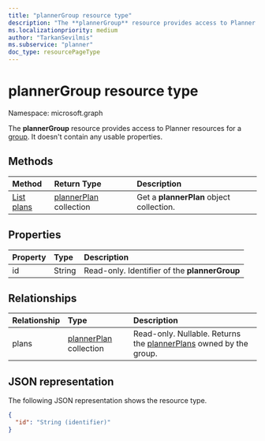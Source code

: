 ```yaml
---
title: "plannerGroup resource type"
description: "The **plannerGroup** resource provides access to Planner resources for a group. It doesn't contain any usable properties."
ms.localizationpriority: medium
author: "TarkanSevilmis"
ms.subservice: "planner"
doc_type: resourcePageType
---
```


# plannerGroup resource type

Namespace: microsoft.graph

The **plannerGroup** resource provides access to Planner resources for a [group](group.md). It doesn't contain any usable properties.

## Methods

| Method		   | Return Type	|Description|
|:---------------|:--------|:----------|
|[List plans](../api/plannergroup-list-plans.md) |[plannerPlan](plannerplan.md) collection| Get a **plannerPlan** object collection.|

## Properties
| Property	   | Type	|Description|
|:---------------|:--------|:----------|
|id|String| Read-only. Identifier of the **plannerGroup**|

## Relationships
| Relationship | Type	|Description|
|:---------------|:--------|:----------|
|plans|[plannerPlan](plannerplan.md) collection| Read-only. Nullable. Returns the [plannerPlans](plannerplan.md) owned by the group.|

## JSON representation
The following JSON representation shows the resource type.

<!-- {
  "blockType": "resource",
  "baseType": "microsoft.graph.entity",
  "optionalProperties": [

  ],
  "@odata.type": "microsoft.graph.plannerGroup"
}-->

```json
{
  "id": "String (identifier)"
}

```

<!-- uuid: 8fcb5dbc-d5aa-4681-8e31-b001d5168d79
2015-10-25 14:57:30 UTC -->
<!-- {
  "type": "#page.annotation",
  "description": "plannerGroup resource",
  "keywords": "",
  "section": "documentation",
  "tocPath": ""
}-->

